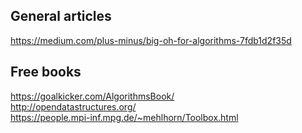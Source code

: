 ## General articles
https://medium.com/plus-minus/big-oh-for-algorithms-7fdb1d2f35d  

## Free books
https://goalkicker.com/AlgorithmsBook/  
http://opendatastructures.org/  
https://people.mpi-inf.mpg.de/~mehlhorn/Toolbox.html  



